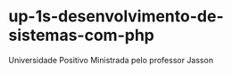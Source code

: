 # up-1s-desenvolvimento-de-sistemas-com-php
Universidade Positivo
Ministrada pelo professor Jasson

